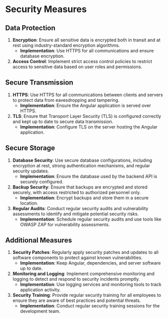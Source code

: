 # Security Measures

## Data Protection

1. **Encryption**: Ensure all sensitive data is encrypted both in transit and at rest using industry-standard encryption algorithms. 
   - **Implementation**: Use HTTPS for all communications and ensure database encryption.
2. **Access Control**: Implement strict access control policies to restrict access to sensitive data based on user roles and permissions.

## Secure Transmission

1. **HTTPS**: Use HTTPS for all communications between clients and servers to protect data from eavesdropping and tampering.
   - **Implementation**: Ensure the Angular application is served over HTTPS.
2. **TLS**: Ensure that Transport Layer Security (TLS) is configured correctly and kept up to date to secure data transmission.
   - **Implementation**: Configure TLS on the server hosting the Angular application.

## Secure Storage

1. **Database Security**: Use secure database configurations, including encryption at rest, strong authentication mechanisms, and regular security updates.
   - **Implementation**: Ensure the database used by the backend API is securely configured.
2. **Backup Security**: Ensure that backups are encrypted and stored securely, with access restricted to authorized personnel only.
   - **Implementation**: Encrypt backups and store them in a secure location.
3. **Regular Audits**: Conduct regular security audits and vulnerability assessments to identify and mitigate potential security risks.
   - **Implementation**: Schedule regular security audits and use tools like OWASP ZAP for vulnerability assessments.

## Additional Measures

1. **Security Patches**: Regularly apply security patches and updates to all software components to protect against known vulnerabilities.
   - **Implementation**: Keep Angular, dependencies, and server software up to date.
2. **Monitoring and Logging**: Implement comprehensive monitoring and logging to detect and respond to security incidents promptly.
   - **Implementation**: Use logging services and monitoring tools to track application activity.
3. **Security Training**: Provide regular security training for all employees to ensure they are aware of best practices and potential threats.
   - **Implementation**: Conduct regular security training sessions for the development team.
